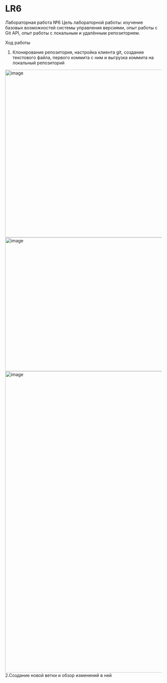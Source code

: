 # LR6
Лабораторная работа №6
Цель лабораторной работы: изучение базовых возможностей системы управления версиями, опыт работы с Git API, опыт работы с локальным и удалённым репозиторием.

Ход работы
1. Клонирование репозитория, настройка клиента git, создание текстового файла, первого коммита с ним и выгрузка коммита на локальный репозиторий
<img width="697" height="540" alt="image" src="https://github.com/user-attachments/assets/41cd8edc-ba46-4050-a9a4-4a9f9c5ef4dc" />
<img width="634" height="431" alt="image" src="https://github.com/user-attachments/assets/514c6ff3-e839-4f75-8d15-555304ab597d" />
<img width="846" height="971" alt="image" src="https://github.com/user-attachments/assets/7e4b27f4-73c1-4c1d-b630-6d003c531639" />
2.Создание новой ветки и обзор изменений в ней

